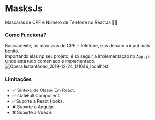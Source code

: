 # MasksJs
Mascaras de CPF e Número de Telefone no ReactJs 👺👹

### Como Funciona?
Basicamente, as mascaras de CPF e Telefone, elas deixam o input mais bonito.  
Importando elas np seu projeto, é só seguir a implementação no ` App.js `  
Onde está tudo comentado e implementado.
![Opera Instantâneo_2019-12-24_121046_localhost](https://user-images.githubusercontent.com/49910898/71417868-77575600-2646-11ea-928d-35776a5b5705.png)

### Limitações

- ✅ Sintaxe de Classe Em React.
- ✅ stateFull Component.
- ✅Suporte a React Hooks.
- ❌ Suporte a Angular.
- ❌ Suporte a VueJS.

